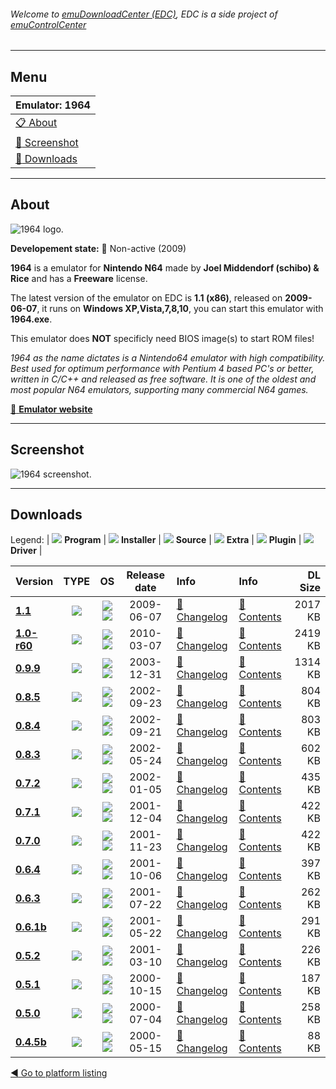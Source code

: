 ###### Welcome to [emuDownloadCenter (EDC)](https://github.com/PhoenixInteractiveNL/emuDownloadCenter/wiki/), EDC is a side project of [emuControlCenter](https://github.com/PhoenixInteractiveNL/emuControlCenter/wiki/)
***
## Menu
| **Emulator: 1964** |
|:---------|
| [:clipboard: About](#about) |
| [:sunrise: Screenshot](#screenshot) |
| [:floppy_disk: Downloads](#downloads) |
***
## About
![](https://github.com/PhoenixInteractiveNL/emuDownloadCenter/wiki/images_emulator/1964_logo_200.jpg "1964 logo.")

**Developement state:** :red_circle: Non-active (2009)

**1964** is a emulator for **Nintendo N64** made by **Joel Middendorf (schibo) & Rice** and has a **Freeware** license.

The latest version of the emulator on EDC is **1.1 (x86)**, released on **2009-06-07**, it runs on **Windows XP,Vista,7,8,10**, you can start this emulator with **1964.exe**.

This emulator does **NOT** specificly need BIOS image(s) to start ROM files!

_1964 as the name dictates is a Nintendo64 emulator with high compatibility. Best used for optimum performance with Pentium 4 based PC's or better, written in C/C++ and released as free software. It is one of the oldest and most popular N64 emulators, supporting many commercial N64 games._

[:link: **Emulator website**](http://www.1964emu.com)
***
## Screenshot
![](https://raw.githubusercontent.com/PhoenixInteractiveNL/emuDownloadCenter/master/hooks/1964/emulator_screen_01.jpg "1964 screenshot.")
***
## Downloads
Legend:
| ![](https://raw.githubusercontent.com/wiki/PhoenixInteractiveNL/emuDownloadCenter/images_misc/icon_program_24.png) **Program** | 
![](https://raw.githubusercontent.com/wiki/PhoenixInteractiveNL/emuDownloadCenter/images_misc/icon_installer_24.png) **Installer** | 
![](https://raw.githubusercontent.com/wiki/PhoenixInteractiveNL/emuDownloadCenter/images_misc/icon_source_code_24.png) **Source** | 
![](https://raw.githubusercontent.com/wiki/PhoenixInteractiveNL/emuDownloadCenter/images_misc/icon_extra_24.png) **Extra** | 
![](https://raw.githubusercontent.com/wiki/PhoenixInteractiveNL/emuDownloadCenter/images_misc/icon_plugin_24.png) **Plugin** | 
![](https://raw.githubusercontent.com/wiki/PhoenixInteractiveNL/emuDownloadCenter/images_misc/icon_driver_24.png) **Driver** | 


| Version  | TYPE | OS | Release date  | Info       | Info       | DL Size    |
|:---------|:----:|:--:|:-------------:|:-----------|:-----------|-----------:|
| [**1.1**](https://github.com/PhoenixInteractiveNL/edc-repo0002/raw/master/1964/1.1.7z) | ![](https://raw.githubusercontent.com/wiki/PhoenixInteractiveNL/emuDownloadCenter/images_misc/icon_program_24.png) | ![](https://raw.githubusercontent.com/wiki/PhoenixInteractiveNL/emuDownloadCenter/images_misc/logo_windows_24.png)![](https://raw.githubusercontent.com/wiki/PhoenixInteractiveNL/emuDownloadCenter/images_misc/icon_32-bit_24.png) | 2009-06-07 | [:page_facing_up: Changelog](https://github.com/PhoenixInteractiveNL/edc-repo0002/blob/master/1964/1.1_changelog.txt) | [:mag_right: Contents](https://github.com/PhoenixInteractiveNL/edc-repo0002/blob/master/1964/1.1_contents.txt) | 2017 KB |
| [**1.0-r60**](https://github.com/PhoenixInteractiveNL/edc-repo0002/raw/master/1964/1.0-r60.7z) | ![](https://raw.githubusercontent.com/wiki/PhoenixInteractiveNL/emuDownloadCenter/images_misc/icon_program_24.png) | ![](https://raw.githubusercontent.com/wiki/PhoenixInteractiveNL/emuDownloadCenter/images_misc/logo_windows_24.png)![](https://raw.githubusercontent.com/wiki/PhoenixInteractiveNL/emuDownloadCenter/images_misc/icon_32-bit_24.png) | 2010-03-07 | [:page_facing_up: Changelog](https://github.com/PhoenixInteractiveNL/edc-repo0002/blob/master/1964/1.0-r60_changelog.txt) | [:mag_right: Contents](https://github.com/PhoenixInteractiveNL/edc-repo0002/blob/master/1964/1.0-r60_contents.txt) | 2419 KB |
| [**0.9.9**](https://github.com/PhoenixInteractiveNL/edc-repo0002/raw/master/1964/0.9.9.7z) | ![](https://raw.githubusercontent.com/wiki/PhoenixInteractiveNL/emuDownloadCenter/images_misc/icon_program_24.png) | ![](https://raw.githubusercontent.com/wiki/PhoenixInteractiveNL/emuDownloadCenter/images_misc/logo_windows_24.png)![](https://raw.githubusercontent.com/wiki/PhoenixInteractiveNL/emuDownloadCenter/images_misc/icon_32-bit_24.png) | 2003-12-31 | [:page_facing_up: Changelog](https://github.com/PhoenixInteractiveNL/edc-repo0002/blob/master/1964/0.9.9_changelog.txt) | [:mag_right: Contents](https://github.com/PhoenixInteractiveNL/edc-repo0002/blob/master/1964/0.9.9_contents.txt) | 1314 KB |
| [**0.8.5**](https://github.com/PhoenixInteractiveNL/edc-repo0002/raw/master/1964/0.8.5.7z) | ![](https://raw.githubusercontent.com/wiki/PhoenixInteractiveNL/emuDownloadCenter/images_misc/icon_program_24.png) | ![](https://raw.githubusercontent.com/wiki/PhoenixInteractiveNL/emuDownloadCenter/images_misc/logo_windows_24.png)![](https://raw.githubusercontent.com/wiki/PhoenixInteractiveNL/emuDownloadCenter/images_misc/icon_32-bit_24.png) | 2002-09-23 | [:page_facing_up: Changelog](https://github.com/PhoenixInteractiveNL/edc-repo0002/blob/master/1964/0.8.5_changelog.txt) | [:mag_right: Contents](https://github.com/PhoenixInteractiveNL/edc-repo0002/blob/master/1964/0.8.5_contents.txt) | 804 KB |
| [**0.8.4**](https://github.com/PhoenixInteractiveNL/edc-repo0002/raw/master/1964/0.8.4.7z) | ![](https://raw.githubusercontent.com/wiki/PhoenixInteractiveNL/emuDownloadCenter/images_misc/icon_program_24.png) | ![](https://raw.githubusercontent.com/wiki/PhoenixInteractiveNL/emuDownloadCenter/images_misc/logo_windows_24.png)![](https://raw.githubusercontent.com/wiki/PhoenixInteractiveNL/emuDownloadCenter/images_misc/icon_32-bit_24.png) | 2002-09-21 | [:page_facing_up: Changelog](https://github.com/PhoenixInteractiveNL/edc-repo0002/blob/master/1964/0.8.4_changelog.txt) | [:mag_right: Contents](https://github.com/PhoenixInteractiveNL/edc-repo0002/blob/master/1964/0.8.4_contents.txt) | 803 KB |
| [**0.8.3**](https://github.com/PhoenixInteractiveNL/edc-repo0002/raw/master/1964/0.8.3.7z) | ![](https://raw.githubusercontent.com/wiki/PhoenixInteractiveNL/emuDownloadCenter/images_misc/icon_program_24.png) | ![](https://raw.githubusercontent.com/wiki/PhoenixInteractiveNL/emuDownloadCenter/images_misc/logo_windows_24.png)![](https://raw.githubusercontent.com/wiki/PhoenixInteractiveNL/emuDownloadCenter/images_misc/icon_32-bit_24.png) | 2002-05-24 | [:page_facing_up: Changelog](https://github.com/PhoenixInteractiveNL/edc-repo0002/blob/master/1964/0.8.3_changelog.txt) | [:mag_right: Contents](https://github.com/PhoenixInteractiveNL/edc-repo0002/blob/master/1964/0.8.3_contents.txt) | 602 KB |
| [**0.7.2**](https://github.com/PhoenixInteractiveNL/edc-repo0002/raw/master/1964/0.7.2.7z) | ![](https://raw.githubusercontent.com/wiki/PhoenixInteractiveNL/emuDownloadCenter/images_misc/icon_program_24.png) | ![](https://raw.githubusercontent.com/wiki/PhoenixInteractiveNL/emuDownloadCenter/images_misc/logo_windows_24.png)![](https://raw.githubusercontent.com/wiki/PhoenixInteractiveNL/emuDownloadCenter/images_misc/icon_32-bit_24.png) | 2002-01-05 | [:page_facing_up: Changelog](https://github.com/PhoenixInteractiveNL/edc-repo0002/blob/master/1964/0.7.2_changelog.txt) | [:mag_right: Contents](https://github.com/PhoenixInteractiveNL/edc-repo0002/blob/master/1964/0.7.2_contents.txt) | 435 KB |
| [**0.7.1**](https://github.com/PhoenixInteractiveNL/edc-repo0002/raw/master/1964/0.7.1.7z) | ![](https://raw.githubusercontent.com/wiki/PhoenixInteractiveNL/emuDownloadCenter/images_misc/icon_program_24.png) | ![](https://raw.githubusercontent.com/wiki/PhoenixInteractiveNL/emuDownloadCenter/images_misc/logo_windows_24.png)![](https://raw.githubusercontent.com/wiki/PhoenixInteractiveNL/emuDownloadCenter/images_misc/icon_32-bit_24.png) | 2001-12-04 | [:page_facing_up: Changelog](https://github.com/PhoenixInteractiveNL/edc-repo0002/blob/master/1964/0.7.1_changelog.txt) | [:mag_right: Contents](https://github.com/PhoenixInteractiveNL/edc-repo0002/blob/master/1964/0.7.1_contents.txt) | 422 KB |
| [**0.7.0**](https://github.com/PhoenixInteractiveNL/edc-repo0002/raw/master/1964/0.7.0.7z) | ![](https://raw.githubusercontent.com/wiki/PhoenixInteractiveNL/emuDownloadCenter/images_misc/icon_program_24.png) | ![](https://raw.githubusercontent.com/wiki/PhoenixInteractiveNL/emuDownloadCenter/images_misc/logo_windows_24.png)![](https://raw.githubusercontent.com/wiki/PhoenixInteractiveNL/emuDownloadCenter/images_misc/icon_32-bit_24.png) | 2001-11-23 | [:page_facing_up: Changelog](https://github.com/PhoenixInteractiveNL/edc-repo0002/blob/master/1964/0.7.0_changelog.txt) | [:mag_right: Contents](https://github.com/PhoenixInteractiveNL/edc-repo0002/blob/master/1964/0.7.0_contents.txt) | 422 KB |
| [**0.6.4**](https://github.com/PhoenixInteractiveNL/edc-repo0002/raw/master/1964/0.6.4.7z) | ![](https://raw.githubusercontent.com/wiki/PhoenixInteractiveNL/emuDownloadCenter/images_misc/icon_program_24.png) | ![](https://raw.githubusercontent.com/wiki/PhoenixInteractiveNL/emuDownloadCenter/images_misc/logo_windows_24.png)![](https://raw.githubusercontent.com/wiki/PhoenixInteractiveNL/emuDownloadCenter/images_misc/icon_32-bit_24.png) | 2001-10-06 | [:page_facing_up: Changelog](https://github.com/PhoenixInteractiveNL/edc-repo0002/blob/master/1964/0.6.4_changelog.txt) | [:mag_right: Contents](https://github.com/PhoenixInteractiveNL/edc-repo0002/blob/master/1964/0.6.4_contents.txt) | 397 KB |
| [**0.6.3**](https://github.com/PhoenixInteractiveNL/edc-repo0002/raw/master/1964/0.6.3.7z) | ![](https://raw.githubusercontent.com/wiki/PhoenixInteractiveNL/emuDownloadCenter/images_misc/icon_program_24.png) | ![](https://raw.githubusercontent.com/wiki/PhoenixInteractiveNL/emuDownloadCenter/images_misc/logo_windows_24.png)![](https://raw.githubusercontent.com/wiki/PhoenixInteractiveNL/emuDownloadCenter/images_misc/icon_32-bit_24.png) | 2001-07-22 | [:page_facing_up: Changelog](https://github.com/PhoenixInteractiveNL/edc-repo0002/blob/master/1964/0.6.3_changelog.txt) | [:mag_right: Contents](https://github.com/PhoenixInteractiveNL/edc-repo0002/blob/master/1964/0.6.3_contents.txt) | 262 KB |
| [**0.6.1b**](https://github.com/PhoenixInteractiveNL/edc-repo0002/raw/master/1964/0.6.1b.7z) | ![](https://raw.githubusercontent.com/wiki/PhoenixInteractiveNL/emuDownloadCenter/images_misc/icon_program_24.png) | ![](https://raw.githubusercontent.com/wiki/PhoenixInteractiveNL/emuDownloadCenter/images_misc/logo_windows_24.png)![](https://raw.githubusercontent.com/wiki/PhoenixInteractiveNL/emuDownloadCenter/images_misc/icon_32-bit_24.png) | 2001-05-22 | [:page_facing_up: Changelog](https://github.com/PhoenixInteractiveNL/edc-repo0002/blob/master/1964/0.6.1b_changelog.txt) | [:mag_right: Contents](https://github.com/PhoenixInteractiveNL/edc-repo0002/blob/master/1964/0.6.1b_contents.txt) | 291 KB |
| [**0.5.2**](https://github.com/PhoenixInteractiveNL/edc-repo0002/raw/master/1964/0.5.2.7z) | ![](https://raw.githubusercontent.com/wiki/PhoenixInteractiveNL/emuDownloadCenter/images_misc/icon_program_24.png) | ![](https://raw.githubusercontent.com/wiki/PhoenixInteractiveNL/emuDownloadCenter/images_misc/logo_windows_24.png)![](https://raw.githubusercontent.com/wiki/PhoenixInteractiveNL/emuDownloadCenter/images_misc/icon_32-bit_24.png) | 2001-03-10 | [:page_facing_up: Changelog](https://github.com/PhoenixInteractiveNL/edc-repo0002/blob/master/1964/0.5.2_changelog.txt) | [:mag_right: Contents](https://github.com/PhoenixInteractiveNL/edc-repo0002/blob/master/1964/0.5.2_contents.txt) | 226 KB |
| [**0.5.1**](https://github.com/PhoenixInteractiveNL/edc-repo0002/raw/master/1964/0.5.1.7z) | ![](https://raw.githubusercontent.com/wiki/PhoenixInteractiveNL/emuDownloadCenter/images_misc/icon_program_24.png) | ![](https://raw.githubusercontent.com/wiki/PhoenixInteractiveNL/emuDownloadCenter/images_misc/logo_windows_24.png)![](https://raw.githubusercontent.com/wiki/PhoenixInteractiveNL/emuDownloadCenter/images_misc/icon_32-bit_24.png) | 2000-10-15 | [:page_facing_up: Changelog](https://github.com/PhoenixInteractiveNL/edc-repo0002/blob/master/1964/0.5.1_changelog.txt) | [:mag_right: Contents](https://github.com/PhoenixInteractiveNL/edc-repo0002/blob/master/1964/0.5.1_contents.txt) | 187 KB |
| [**0.5.0**](https://github.com/PhoenixInteractiveNL/edc-repo0002/raw/master/1964/0.5.0.7z) | ![](https://raw.githubusercontent.com/wiki/PhoenixInteractiveNL/emuDownloadCenter/images_misc/icon_program_24.png) | ![](https://raw.githubusercontent.com/wiki/PhoenixInteractiveNL/emuDownloadCenter/images_misc/logo_windows_24.png)![](https://raw.githubusercontent.com/wiki/PhoenixInteractiveNL/emuDownloadCenter/images_misc/icon_32-bit_24.png) | 2000-07-04 | [:page_facing_up: Changelog](https://github.com/PhoenixInteractiveNL/edc-repo0002/blob/master/1964/0.5.0_changelog.txt) | [:mag_right: Contents](https://github.com/PhoenixInteractiveNL/edc-repo0002/blob/master/1964/0.5.0_contents.txt) | 258 KB |
| [**0.4.5b**](https://github.com/PhoenixInteractiveNL/edc-repo0002/raw/master/1964/0.4.5b.7z) | ![](https://raw.githubusercontent.com/wiki/PhoenixInteractiveNL/emuDownloadCenter/images_misc/icon_program_24.png) | ![](https://raw.githubusercontent.com/wiki/PhoenixInteractiveNL/emuDownloadCenter/images_misc/logo_windows_24.png)![](https://raw.githubusercontent.com/wiki/PhoenixInteractiveNL/emuDownloadCenter/images_misc/icon_32-bit_24.png) | 2000-05-15 | [:page_facing_up: Changelog](https://github.com/PhoenixInteractiveNL/edc-repo0002/blob/master/1964/0.4.5b_changelog.txt) | [:mag_right: Contents](https://github.com/PhoenixInteractiveNL/edc-repo0002/blob/master/1964/0.4.5b_contents.txt) | 88 KB |

[:arrow_backward: Go to platform listing](https://github.com/PhoenixInteractiveNL/emuDownloadCenter/wiki/EDC-Platform-List)
